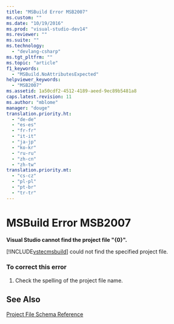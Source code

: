 ```yaml
---
title: "MSBuild Error MSB2007"
ms.custom: ""
ms.date: "10/19/2016"
ms.prod: "visual-studio-dev14"
ms.reviewer: ""
ms.suite: ""
ms.technology: 
  - "devlang-csharp"
ms.tgt_pltfrm: ""
ms.topic: "article"
f1_keywords: 
  - "MSBuild.NoAttributesExpected"
helpviewer_keywords: 
  - "MSB2007"
ms.assetid: 1a50cdf2-4512-4189-aeed-9ec89b5481a8
caps.latest.revision: 11
ms.author: "mblome"
manager: "douge"
translation.priority.ht: 
  - "de-de"
  - "es-es"
  - "fr-fr"
  - "it-it"
  - "ja-jp"
  - "ko-kr"
  - "ru-ru"
  - "zh-cn"
  - "zh-tw"
translation.priority.mt: 
  - "cs-cz"
  - "pl-pl"
  - "pt-br"
  - "tr-tr"
---
```

# MSBuild Error MSB2007
**Visual Studio cannot find the project file "{0}".**  
  
 [!INCLUDE[vstecmsbuild](../extensibility/internals/includes/vstecmsbuild_md.md)] could not find the specified project file.  
  
### To correct this error  
  
1.  Check the spelling of the project file name.  
  
## See Also  
 [Project File Schema Reference](../msbuild/msbuild-project-file-schema-reference.md)